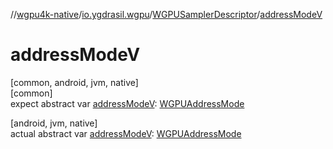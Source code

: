 //[wgpu4k-native](../../../index.md)/[io.ygdrasil.wgpu](../index.md)/[WGPUSamplerDescriptor](index.md)/[addressModeV](address-mode-v.md)

# addressModeV

[common, android, jvm, native]\
[common]\
expect abstract var [addressModeV](address-mode-v.md): [WGPUAddressMode](../-w-g-p-u-address-mode/index.md)

[android, jvm, native]\
actual abstract var [addressModeV](address-mode-v.md): [WGPUAddressMode](../-w-g-p-u-address-mode/index.md)